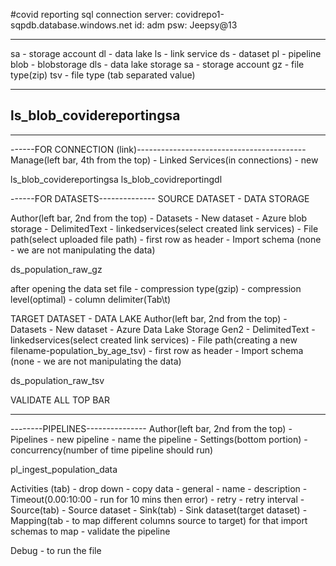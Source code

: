 #covid reporting
sql connection 
server: covidrepo1-sqpdb.database.windows.net
id: adm
psw: Jeepsy@13


--------------------------------------------------
sa - storage account
dl - data lake 
ls - link service
ds - dataset
pl - pipeline
blob - blobstorage
dls - data lake storage
sa - storage account
gz - file type(zip)
tsv - file type (tab separated value)

-------------------------------
ls_blob_covidereportingsa
--------------------------------
---------------------------------

------FOR CONNECTION (link)------------------------------------------
Manage(left bar, 4th from the top) - Linked Services(in connections) - new

ls_blob_covidereportingsa
ls_blob_covidreportingdl

------FOR DATASETS--------------
SOURCE DATASET - DATA STORAGE

Author(left bar, 2nd from the top) - Datasets - New dataset - Azure blob storage - DelimitedText - linkedservices(select created link services) - File path(select uploaded file path)  - first row as header - Import schema (none - we are not manipulating the data)

ds_population_raw_gz

after opening the data set file - 
compression type(gzip) - compression level(optimal) - column delimiter(Tab\t)


TARGET DATASET - DATA LAKE
Author(left bar, 2nd from the top) - Datasets - New dataset - Azure Data Lake Storage Gen2 - DelimitedText - linkedservices(select created link services) - File path(creating a new filename-population_by_age_tsv) - first row as header - Import schema (none - we are not manipulating the data)

ds_population_raw_tsv

VALIDATE ALL TOP BAR

-------------------------------------------------------------------------------------------
--------PIPELINES---------------
Author(left bar, 2nd from the top) - Pipelines - new pipeline - name the pipeline - Settings(bottom portion) - concurrency(number of time pipeline should run) 

pl_ingest_population_data

Activities (tab) - drop down - copy data - general - name - description -  Timeout(0.00:10:00 - run for 10 mins then error) - retry - retry interval - Source(tab) - Source dataset - Sink(tab) - Sink dataset(target dataset) - Mapping(tab - to map different columns source to target) for that import schemas to map - validate the pipeline

Debug - to run the file



